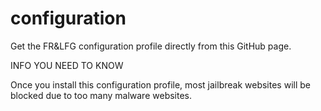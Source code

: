 # configuration
Get the FR&amp;LFG configuration profile directly from this GitHub page.

INFO YOU NEED TO KNOW

Once you install this configuration profile, most jailbreak websites will be blocked due to too many malware websites.

